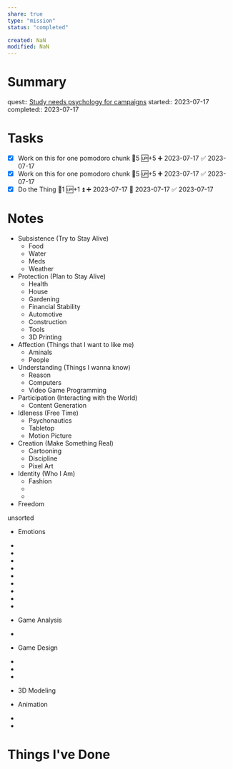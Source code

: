 ```yaml
---
share: true
type: "mission"
status: "completed"

created: NaN 
modified: NaN
---
```

 
# Summary
quest:: [Study needs psychology for campaigns](../03%20-%20Workflow/Study%20needs%20psychology%20for%20campaigns.md)
started:: 2023-07-17
completed:: 2023-07-17
# Tasks
- [x] Work on this for one pomodoro chunk 🥄5 🆙+5 ➕ 2023-07-17 ✅ 2023-07-17
- [x] Work on this for one pomodoro chunk 🥄5 🆙+5 ➕ 2023-07-17 ✅ 2023-07-17
- [x] Do the Thing 🥄1 🆙+1 ⏫ ➕ 2023-07-17 🛫 2023-07-17 ✅ 2023-07-17
# Notes

- Subsistence (Try to Stay Alive)
	- Food
	- Water
	- Meds
	- Weather
- Protection (Plan to Stay Alive)
	- Health
	- House
	- Gardening
	- Financial Stability
	- Automotive
	- Construction
	- Tools
	- 3D Printing
- Affection (Things that I want to like me)
	- Aminals
	- People
- Understanding (Things I wanna know)
	- Reason
	- Computers
	- Video Game Programming
- Participation (Interacting with the World)
	- Content Generation
- Idleness (Free Time)
	- Psychonautics
	- Tabletop
	- Motion Picture
- Creation (Make Something Real)
	- Cartooning
	- Discipline
	- Pixel Art
- Identity (Who I Am)
	- Fashion
	- 
	- 
- Freedom


unsorted


- Emotions
- 
- 
- 
- 

- 
- 
- 
- 
- 
- Game Analysis
- 
- Game Design
- 
- 
- 
- 3D Modeling
- Animation
- 
- 
# Things I've Done